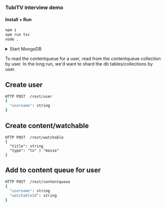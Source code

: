 

### TubiTV interview demo

#### Install + Run

```bash
npm i
npm run tsc
node .

```

<details>
<summary>Start MongoDB</summary>
./start-mongo.sh
</details>


To read the contentqueue for a user, read from the contentqueue collection by user.
In the long run, we'd want to shard the db tables/collections by user.

## Create user

```bash
HTTP POST  /rest/user
{
  "username": string
}
```


## Create content/watchable

```
HTTP POST  /rest/watchable
{
  "title": string
  "type": "tv" | "movie"
}
```

## Add to content queue for user 

```bash
HTTP POST  /rest/contentqueue
{
  "username": string
  "watchableId": string
}

```

